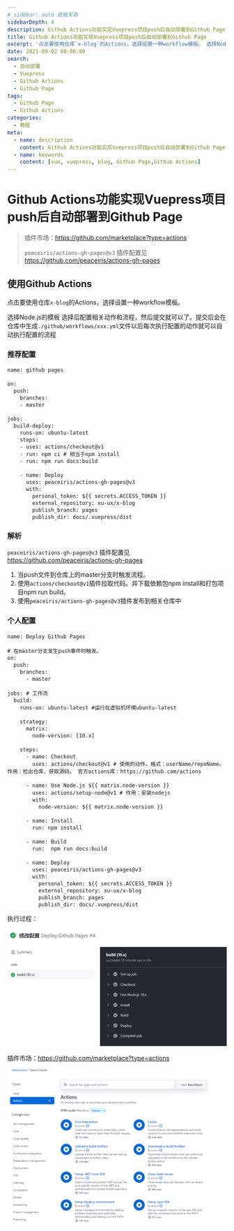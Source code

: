 ```yaml
---
# sidebar: auto 直接失效
sidebarDepth: 4
description: Github Actions功能实现Vuepress项目push后自动部署到Github Page
title: Github Actions功能实现Vuepress项目push后自动部署到Github Page
excerpt: '点击要使用仓库`x-blog`的Actions，选择设置一种workflow模板。 选择Node.js的模板 。选择后配置相关动作和流程，然后提交就可以了。提交后会在仓库中生成`./github/workflows/xxx.yml`文件以后每次执行配置的动作就可以自动执行配置的流程'
date: 2021-09-02 00:00:00
search:
  - 自动部署
  - Vuepress
  - Github Actions
  - Github Page
tags:
  - Github Page
  - Github Actions
categories:
  - 教程
meta:
  - name: description
    content: Github Actions功能实现Vuepress项目push后自动部署到Github Page
  - name: keywords
    content: [vue, vuepress, blog, Github Page,Github Actions]
---
```

# Github Actions功能实现Vuepress项目push后自动部署到Github Page

> 插件市场：https://github.com/marketplace?type=actions
>
> `peaceiris/actions-gh-pages@v3` 插件配置见 https://github.com/peaceiris/actions-gh-pages

## 使用Github Actions

点击要使用仓库`x-blog`的Actions，选择设置一种workflow模板。

选择Node.js的模板
选择后配置相关动作和流程，然后提交就可以了。提交后会在仓库中生成`./github/workflows/xxx.yml`文件以后每次执行配置的动作就可以自动执行配置的流程

### 推荐配置

```shell
name: github pages

on:
  push:
    branches:
    - master

jobs:
  build-deploy:
    runs-on: ubuntu-latest
    steps:
    - uses: actions/checkout@v1
    - run: npm ci # 相当于npm install
    - run: npm run docs:build

    - name: Deploy
      uses: peaceiris/actions-gh-pages@v3
      with:
      	personal_token: ${{ secrets.ACCESS_TOKEN }}
      	external_repository: xu-ux/x-blog
      	publish_branch: pages
      	publish_dir: docs/.vuepress/dist

```

### 解析

`peaceiris/actions-gh-pages@v3` 插件配置见 https://github.com/peaceiris/actions-gh-pages

1. 当push文件到仓库上的master分支时触发流程。
2. 使用`actions/checkout@v1`插件拉取代码。并下载依赖包npm install和打包项目npm run build。
3. 使用`peaceiris/actions-gh-pages@v3`插件发布到相关仓库中

### 个人配置

```shell
name: Deploy Github Pages

# 在master分支发生push事件时触发。
on:
  push:
    branches:
      - master
      
jobs: # 工作流
  build:
    runs-on: ubuntu-latest #运行在虚拟机环境ubuntu-latest

    strategy:
      matrix:
        node-version: [10.x]

    steps:
      - name: Checkout
        uses: actions/checkout@v1 # 使用的动作。格式：userName/repoName。作用：检出仓库，获取源码。 官方actions库：https://github.com/actions
        
      - name: Use Node.js ${{ matrix.node-version }}
        uses: actions/setup-node@v1 # 作用：安装nodejs
        with:
          node-version: ${{ matrix.node-version }}

      - name: Install
        run: npm install

      - name: Build
        run:  npm run docs:build

      - name: Deploy
        uses: peaceiris/actions-gh-pages@v3
        with:
          personal_token: ${{ secrets.ACCESS_TOKEN }}
          external_repository: xu-ux/x-blog
          publish_branch: pages
          publish_dir: docs/.vuepress/dist

```

执行过程：

![image-20210903104605852](./images.assets/image-20210903104605852.png)



插件市场：https://github.com/marketplace?type=actions

![image-20210903104516765](./images.assets/image-20210903104516765.png)


<Vssue title="GithubActions功能实现自动部署"/>